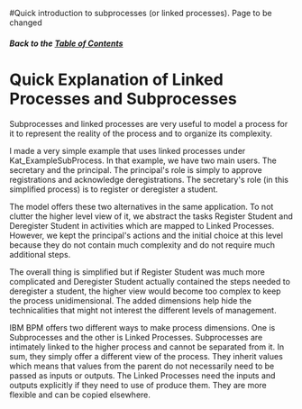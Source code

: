 #Quick introduction to subprocesses (or linked processes). Page to be changed
##### Back to the [Table of Contents](Table_Of_Contents.md) #####
# Quick Explanation of Linked Processes and Subprocesses #

Subprocesses and linked processes are very useful to model a process for it to represent the reality of the process and to organize its complexity.

I made a very simple example that uses linked processes under Kat\_ExampleSubProcess. In that example, we have two main users. The secretary and the principal. The principal's role is simply to approve registrations and acknowledge deregistrations. The secretary's role (in this simplified process) is to register or deregister a student.

The model offers these two alternatives in the same application. To not clutter the higher level view of it, we abstract the tasks Register Student and Deregister Student in activities which are mapped to Linked Processes. However, we kept the principal's actions and the initial choice at this level because they do not contain much complexity and do not require much additional steps.

The overall thing is simplified but if Register Student was much more complicated and Deregister Student actually contained the steps needed to deregister a student, the higher view would become too complex to keep the process unidimensional. The added dimensions help hide the technicalities that might not interest the different levels of management.

IBM BPM offers two different ways to make process dimensions. One is Subprocesses and the other is Linked Processes. Subprocesses are intimately linked to the higher process and cannot be separated from it. In sum, they simply offer a different view of the process. They inherit values which means that values from the parent do not necessarily need to be passed as inputs or outputs. The Linked Processes need the inputs and outputs explicitly if they need to use of produce them. They are more flexible and can be copied elsewhere.